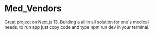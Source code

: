 # Med_Vendors
Great project on Next.js 13.
Buliding a all in all solution for one's medical needs.
to run app just copy code and type npm run dev in your terminal.
